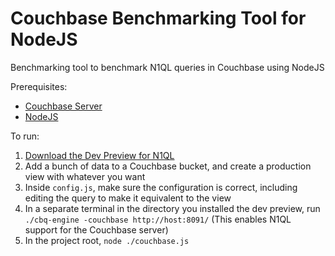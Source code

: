 Couchbase Benchmarking Tool for NodeJS
===============================

<p>Benchmarking tool to benchmark N1QL queries in Couchbase using NodeJS</p>

<p>Prerequisites:</p>
<ul>
<li><a href="http://www.couchbase.com/download#cb-server">Couchbase Server</a></li>
<li><a href="http://nodejs.org/download/">NodeJS</a></li>
</ul>

<p>To run:</p>
<ol>
<li><a href="http://www.couchbase.com/communities/n1ql">Download the Dev Preview for N1QL</a></li>
<li>Add a bunch of data to a Couchbase bucket, and create a production view with whatever you want</li>
<li>Inside <code>config.js</code>, make sure the configuration is correct, including editing the query to make it equivalent to the view</li>
<li>In a separate terminal in the directory you installed the dev preview, run <code>./cbq-engine -couchbase http://host:8091/</code> (This enables N1QL support for the Couchbase server)</li>
<li>In the project root, <code>node ./couchbase.js</code></li>
</ol>
